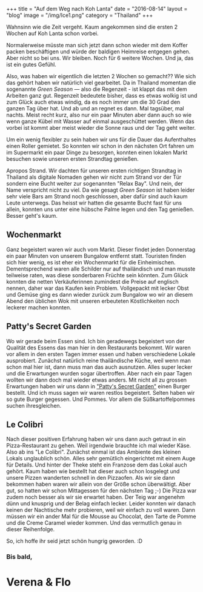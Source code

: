 +++
title = "Auf dem Weg nach Koh Lanta"
date = "2016-08-14"
layout = "blog"
image = "/img/Ice1.png"
category = "Thailand"
+++

Wahnsinn wie die Zeit vergeht. Kaum angekommen sind die ersten 2 Wochen auf Koh Lanta schon vorbei.

<!--more-->


Normalerweise müsste man sich jetzt dann schon wieder mit dem Koffer packen beschäftigen und würde der baldigen Heimreise entgegen gehen. Aber nicht so bei uns. Wir bleiben. Noch für 6 weitere Wochen. Und ja, das ist ein gutes Gefühl.

Also, was haben wir eigentlich die letzten 2 Wochen so gemacht?? Wie sich das gehört haben wir natürlich viel gearbeitet. Da in Thailand momentan die sogenannte _Green Season_ — also die Regenzeit - ist klappt das mit dem Arbeiten ganz gut. Regenzeit bedeutete bisher, dass es etwas wolkig ist und zum Glück auch etwas windig, da es noch immer um die 30 Grad den ganzen Tag über hat. Und ab und an regnet es dann. Mal tagsüber, mal nachts. Meist recht kurz, also nur ein paar Minuten aber dann auch so wie wenn ganze Kübel mit Wasser auf einmal ausgeschüttet werden. Wenn das vorbei ist kommt aber meist wieder die Sonne raus und der Tag geht weiter.

Um ein wenig flexibler zu sein haben wir uns für die Dauer das Aufenthaltes einen Roller gemietet. So konnten wir schon in den nächsten Ort fahren um im Supermarkt ein paar Dinge zu besorgen, konnten einen lokalen Markt besuchen sowie unseren ersten Strandtag genießen.

Apropos Strand. Wir dachten für unseren ersten richtigen Strandtag in Thailand als digitale Nomaden gehen wir nicht zum Strand vor der Tür sondern eine Bucht weiter zur sogenannten "Relax Bay". Und nein, der Name verspricht nicht zu viel. Da wie gesagt _Green Season_ ist haben leider sehr viele Bars am Strand noch geschlossen, aber dafür sind auch kaum Leute unterwegs. Das heisst wir hatten die gesamte Bucht fast für uns allein, konnten uns unter eine hübsche Palme legen und den Tag genießen. Besser geht's kaum.

## Wochenmarkt

Ganz begeistert waren wir auch vom Markt. Dieser findet jeden Donnerstag ein paar Minuten von unserem Bungalow entfernt statt. Touristen finden sich hier wenig, es ist eher ein Wochenmarkt für die Einheimischen. Dementsprechend waren alle Schilder nur auf thailändisch und man musste teilweise raten, was diese sonderbaren Früchte sein könnten. Zum Glück konnten die netten Verkäuferinnen zumindest die Preise auf englisch nennen, daher war das Kaufen kein Problem. Vollgepackt mit lecker Obst und Gemüse ging es dann wieder zurück zum Bungalow wo wir an diesem Abend den üblichen Wok mit unseren erbeuteten Köstlichkeiten noch leckerer machen konnten.

## Patty's Secret Garden

Wo wir gerade beim Essen sind. Ich bin geradewegs begeistert von der Qualität des Essens das man hier in den Restaurants bekommt. Wir waren vor allem in den ersten Tagen immer essen und haben verschiedene Lokale ausprobiert. Zunächst natürlich reine thailändische Küche, weil wenn man schon mal hier ist, dann muss man das auch ausnutzen. Alles super lecker und die Erwartungen wurden sogar übertroffen. Aber nach ein paar Tagen wollten wir dann doch mal wieder etwas anders. Mit nicht all zu grossen Erwartungen haben wir uns dann in ["Patty's Secret Garden"](http://pattyssecretgarden.com) einen Burger bestellt. Und ich muss sagen wir waren restlos begeistert. Selten haben wir so gute Burger gegessen. Und Pommes. Vor allem die Süßkartoffelpommes suchen ihresgleichen.

## Le Colibri

Nach dieser positiven Erfahrung haben wir uns dann auch getraut in ein Pizza-Restaurant zu gehen. Weil irgendwie brauchte ich mal wieder Käse. Also ab ins "Le Colibri". Zunächst einmal ist das Ambiente des kleinen Lokals unglaublich schön. Alles sehr gemütlich eingerichtet mit einem Auge für Details. Und hinter der Theke steht ein Franzose dem das Lokal auch gehört. Kaum haben wie bestellt hat dieser auch schon losgelegt und unsere Pizzen wanderten schnell in den Pizzaofen. Als wir sie dann bekommen haben waren wir allein von der Größe schon überwältigt. Aber gut, so hatten wir schon Mittagessen für den nächsten Tag ;-) Die Pizza war zudem noch besser als wir sie erwartet haben. Der Teig war angenehm dünn und knusprig und der Belag einfach lecker. Leider konnten wir danach keinen der Nachtische mehr probieren, weil wir einfach zu voll waren. Dann müssen wir ein ander Mal für die Mousse au Chocolat, den Tarte de Pomme und die Creme Caramel wieder kommen. Und das vermutlich genau in dieser Reihenfolge.

So, ich hoffe ihr seid jetzt schön hungrig geworden. :D


### Bis bald,

<h1 class="signature">Verena & Flo</h1>
